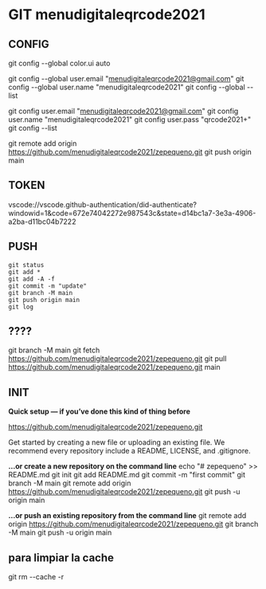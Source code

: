 # GIT menudigitaleqrcode2021

## **CONFIG**

  git config --global color.ui auto

  git config --global user.email "menudigitaleqrcode2021@gmail.com"
  git config --global user.name "menudigitaleqrcode2021"
  git config --global --list

  git config user.email "menudigitaleqrcode2021@gmail.com"
  git config user.name "menudigitaleqrcode2021"
  git config user.pass "qrcode2021+"
  git config --list

  git remote add origin https://github.com/menudigitaleqrcode2021/zepequeno.git
  git push origin main

## TOKEN

vscode://vscode.github-authentication/did-authenticate?windowid=1&code=672e74042272e987543c&state=d14bc1a7-3e3a-4906-a2ba-d11bc04b7222

## PUSH

    git status
    git add *
    git add -A -f
    git commit -m "update"
    git branch -M main
    git push origin main
    git log


## ????

git branch -M main
git fetch https://github.com/menudigitaleqrcode2021/zepequeno.git
git pull https://github.com/menudigitaleqrcode2021/zepequeno.git main

## INIT

**Quick setup — if you’ve done this kind of thing before**

https://github.com/menudigitaleqrcode2021/zepequeno.git

Get started by creating a new file or uploading an existing file. 
We recommend every repository include a README, LICENSE, and .gitignore.

**…or create a new repository on the command line**
    echo "# zepequeno" >> README.md
    git init
    git add README.md
    git commit -m "first commit"
    git branch -M main
    git remote add origin https://github.com/menudigitaleqrcode2021/zepequeno.git
    git push -u origin main

**…or push an existing repository from the command line**
    git remote add origin https://github.com/menudigitaleqrcode2021/zepequeno.git
    git branch -M main
    git push -u origin main

## para limpiar la cache
git rm --cache -r